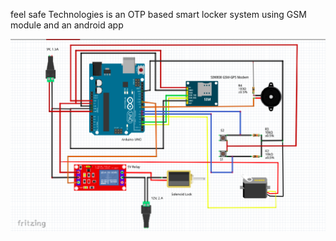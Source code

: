 feel safe Technologies is an OTP based smart locker system
using GSM module and an android app

![Circuit Diagram](Mini-proj.png)
